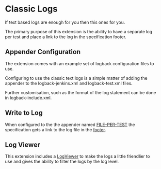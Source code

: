 # Classic Logs

If text based logs are enough for you then this ones for you.

The primary purpose of this extension is the ability to have a separate log per test and place a link to the log in the specification footer.

## Appender Configuration

The extension comes with an example set of logback configuration files to use.  

Configuring to use the classic text logs is a simple matter of adding the appender <appender-ref ref="FILE-PER-TEST" /> to the logback-jenkins.xml and logback-test.xml files.

Further customisation, such as the format of the log statement can be done in logback-include.xml.

## Write to Log
When configured to the the appender named [FILE-PER-TEST](- "c:assertTrue=useAppender(#TEXT)") the specification gets a link to the log file in the [footer](- "c:assertTrue=hasLinkInFooter()"). 

## Log Viewer

This extension includes a [LogViewer](- "c:assertTrue=useLogViewer()") to make the logs a little friendlier to use and gives the ability to filter the logs by the log level.